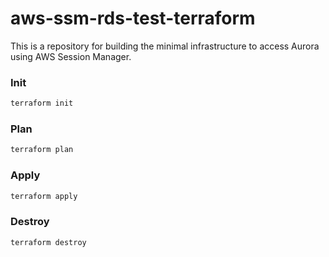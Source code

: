 # aws-ssm-rds-test-terraform
This is a repository for building the minimal infrastructure to access Aurora using AWS Session Manager.

### Init
```bash
terraform init
```

### Plan
```bash
terraform plan
```

### Apply
```bash
terraform apply
```

### Destroy
```bash
terraform destroy
```

